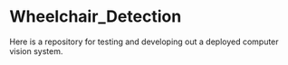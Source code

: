 # Wheelchair_Detection
Here is a repository for testing and developing out a deployed computer vision system.
